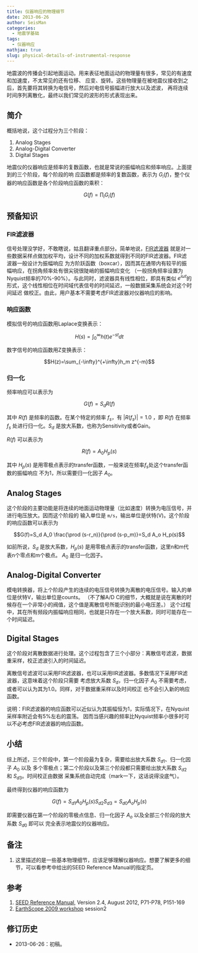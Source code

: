 ```yaml
---
title: 仪器响应的物理细节
date: 2013-06-26
author: SeisMan
categories:
  - 地震学基础
tags:
  - 仪器响应
mathjax: true
slug: physical-details-of-instrumental-response
---
```


地震波的传播会引起地面运动。用来表征地面运动的物理量有很多，常见的有速度和加速度，不太常见的还有位移、
应变、旋转。这些物理量在被地震仪接收到之后，首先要将其转换为电信号，然后对电信号振幅进行放大以及滤波，
再将连续时间序列离散化，最终以我们常见的波形的形式表现出来。

<!--more-->

## 简介

概括地说，这个过程分为三个阶段：

1.  Analog Stages
2.  Analog-Digital Converter
3.  Digital Stages

地震仪的仪器响应是频率的复数函数，也就是常说的振幅响应和频率响应。上面提到的三个阶段，每个阶段的响
应函数都是频率的复数函数，表示为 $G_i(f)$，整个仪器的响应函数是各个阶段响应函数的乘积：

$$G(f)=\prod_i G_i(f)$$

## 预备知识

### FIR滤波器

信号处理没学好，不敢瞎说，姑且翻译重点部分。简单地说，[FIR滤波器](https://zh.wikipedia.org/wiki/有限冲激响应)
就是对一些数据采样点做加权平均，设计不同的加权系数就得到不同的FIR滤波器。FIR滤波器一般设计为振幅响应
为方阶跃函数（boxcar），因而其在通带内有较平的振幅响应，在拐角频率处有很尖锐很陡峭的振幅响应变化
（一般拐角频率设置为Nyquist频率的70%-90%）。与此同时，滤波器具有线性相位，即具有类似
$e^{i \omega t}$的形式，这个线性相位在时间域代表信号的时间延迟，一般数据采集系统会对这个时间延迟
做校正。由此，用户基本不需要考虑FIR滤波器对仪器响应的影响。

### 响应函数

模拟信号的响应函数用Laplace变换表示：

$$H(s)=\int_0^{\infty}h(t)e^{-st}dt$$

数字信号的响应函数用Z变换表示：

$$H(z)=\sum_{-\infty}^{+\infty}h_m z^{-m}$$

### 归一化

频率响应可以表示为

$$G(f)=S_d R(f)$$

其中 $R(f)$ 是频率的函数。在某个特定的频率 $f_s$，有 $|R(f_s)|=1.0$ ，即 $R(f)$ 在频率 $f_s$
处进行归一化。$S_d$ 是放大系数，也称为Sensitivity或者Gain。

$R(f)$ 可以表示为

$$R(f)=A_0 H_p(s)$$

其中 $H_p(s)$ 是用零极点表示的transfer函数，一般来说在频率$f_s$处这个transfer函数的振幅响应
不为1，所以需要归一化因子 $A_0$。

## Analog Stages

这个阶段的主要功能是将连续的地面运动物理量（比如速度）转换为电压信号，并进行电压放大。因而这个阶段的
输入单位是 `m/s`，输出单位是伏特(V)。这个阶段的响应函数可以表示为

$$G(f)=S_d A_0 \frac{\prod (s-r_n)}{\prod (s-p_m)}=S_d A_o H_p(s)$$

如前所说，$S_d$ 是放大系数，$H_p(s)$ 是用零极点表示的transfer函数，这里n和m代表n个零点和m个极点。
$A_0$ 是归一化因子。

## Analog-Digital Converter

模电转换器，将上个阶段产生的连续的电压信号转换为离散的电压信号。输入的单位是伏特V，输出单位是counts。
（不了解A/D C的细节，大概就是说在离散的时候存在一个非常小的阀值，这个值是离散信号所能识别的最小电压差。）
这个过程中，其在所有频段内振幅响应相同，也就是只存在一个放大系数，同时可能存在一个时间延迟。

## Digital Stages

这个阶段对离散数据进行处理。这个过程包含了三个小部分：离散信号滤波，数据重采样，校正滤波引入的时间延迟。

离散信号滤波可以采用FIR滤波器，也可以采用IIR滤波器。多数情况下采用FIR滤波器，这意味着这个阶段只需要
考虑放大系数 $S_d$，归一化因子 $A_0$ 不需要考虑，或者可以认为其为1.0。同样，对于数据重采样以及时间校正
也不会引入新的响应函数。

说明：FIR滤波器的响应函数可以近似认为其振幅恒为1，实际情况下，在Nyquist采样率附近会有5%左右的震荡。
因而当感兴趣的频率比Nyquist频率小很多时可以不必考虑FIR滤波器的响应函数。

## 小结

综上所述，三个阶段中，第一个阶段最为复杂，需要给出放大系数 $S_{d1}$、归一化因子 $A_0$ 以及
多个零极点；第二个阶段以及第三个阶段都只需要给出放大系数 $S_{d2}$ 和 $S_{d3}$。时间校正由数据
采集系统自动完成（mark一下，这话说得没底气）。

最终得到仪器的响应函数为

$$G(f)=S_{d1} A_0 H_p(s) S_{d2} S_{d3} = S_{d0} A_o H_p(s)$$

即需要仪器在第一个阶段的零极点信息、归一化因子 $A_o$ 以及全部三个阶段的放大系数 $S_{d0}$ 即可以
完全表示地震仪的仪器响应。

## 备注

1.  这里描述的是一些基本物理细节，应该足够理解仪器响应。想要了解更多的细节，可以看参考中给出的SEED Reference Manual的指定页。

## 参考

1.  [SEED Reference Manual](http://www.fdsn.org/seed_manual/SEEDManual_V2.4.pdf), Version 2.4, August 2012, P71-P78, P151-169
2.  [EarthScope 2009 workshop](http://www.iris.edu/hq/es_course/content/2009.html) session2

## 修订历史

- 2013-06-26：初稿。

